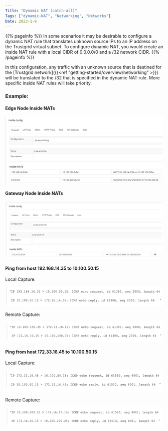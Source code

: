 ```yaml
---
Title: "Dynamic NAT (catch-all)"
Tags: ["dynamic-NAT", "Networking", "Networks"]
Date: 2023-1-9
---
```


{{% pageinfo %}}
In some scenarios it may be desirable to configure a dynamic NAT rule that translates unknown source IPs to an IP address on the Trustgrid virtual subnet. To configure dynamic NAT, you would create an inside NAT rule with a local CIDR of 0.0.0.0/0 and a /32 network CIDR.
{{% /pageinfo %}}

In this configuration, any traffic with an unknown source that is destined for the [Trustgrid network]({{<ref "getting-started/overview/networking" >}}) will be translated to the /32 that is specified in the dynamic NAT rule. More specific inside NAT rules will take priority.

### Example:

#### Edge Node Inside NATs

![img](edge-inside.png)

#### Gateway Node Inside NATs

![img](gateway-inside.png)

#### Ping from host 192.168.14.35 to 10.100.50.15
Local Capture:

![img](local-capture1.png)

Remote Capture:

![img](remote-capture1.png)

#### Ping from host 172.33.16.45 to 10.100.50.15
Local Capture:

![img](local-capture2.png)

Remote Capture:

![img](remote-capture2.png)